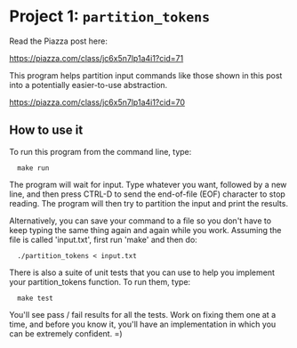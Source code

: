 # Project 1: `partition_tokens`

Read the Piazza post here:

https://piazza.com/class/jc6x5n7lp1a4i1?cid=71

This program helps partition input commands like those shown in this post into
a potentially easier-to-use abstraction.

https://piazza.com/class/jc6x5n7lp1a4i1?cid=70

## How to use it

To run this program from the command line, type:
```
  make run
```

The program will wait for input. Type whatever you want, followed by a new
line, and then press CTRL-D to send the end-of-file (EOF) character to stop
reading. The program will then try to partition the input and print the
results.

Alternatively, you can save your command to a file so you don't have to keep
typing the same thing again and again while you work. Assuming the file is
called 'input.txt', first run 'make' and then do:
```
  ./partition_tokens < input.txt
```

There is also a suite of unit tests that you can use to help you implement
your partition_tokens function. To run them, type:
```
  make test
```

You'll see pass / fail results for all the tests. Work on fixing them one at a
time, and before you know it, you'll have an implementation in which you can
be extremely confident. =)
